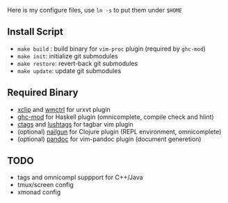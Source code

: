 
Here is my configure files, use `ln -s` to put them under `$HOME`

Install Script
--------------

* `make build` : build binary for `vim-proc` plugin (required by `ghc-mod`)
* `make init`: initialize git submodules
* `make restore`: revert-back git submodules
* `make update`: update git submodules

Required Binary
---------------

* [xclip](http://sourceforge.net/projects/xclip/) and [wmctrl](http://tomas.styblo.name/wmctrl/) for urxvt plugin
* [ghc-mod](http://www.mew.org/~kazu/proj/ghc-mod/en/) for Haskell plugin (omnicomplete, compile check and hlint)
* [ctags](http://ctags.sourceforge.net/) and [lushtags](https://github.com/bitc/lushtags) for tagbar vim plugin
* (optional) [nailgun](http://sourceforge.net/projects/nailgun/) for Clojure plugin (REPL environment, omnicomplete)
* (optional) [pandoc](http://johnmacfarlane.net/pandoc/) for vim-pandoc plugin (document generetion)

TODO
----

* tags and omnicompl suppport for C++/Java
* tmux/screen config
* xmonad config
